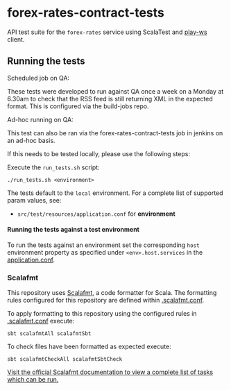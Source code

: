 # forex-rates-contract-tests
API test suite for the `forex-rates` service using ScalaTest and [play-ws](https://github.com/playframework/play-ws) client.  

## Running the tests

Scheduled job on QA:

These tests were developed to run against QA once a week on a Monday at 6.30am to check that the RSS feed is still 
returning XML in the expected format. This is configured via the build-jobs repo.

Ad-hoc running on QA:

This test can also be ran via the forex-rates-contract-tests job in jenkins on an ad-hoc basis.

If this needs to be tested locally, please use the following steps:

Execute the `run_tests.sh` script:

`./run_tests.sh <environment>`

The tests default to the `local` environment.  For a complete list of supported param values, see:
- `src/test/resources/application.conf` for **environment**

#### Running the tests against a test environment

To run the tests against an environment set the corresponding `host` environment property as specified under
`<env>.host.services` in the [application.conf](src/test/resources/application.conf).

### Scalafmt
This repository uses [Scalafmt](https://scalameta.org/scalafmt/), a code formatter for Scala. The formatting rules configured for this repository are defined within [.scalafmt.conf](.scalafmt.conf).

To apply formatting to this repository using the configured rules in [.scalafmt.conf](.scalafmt.conf) execute:

 ```
 sbt scalafmtAll scalafmtSbt
 ```

To check files have been formatted as expected execute:

 ```
 sbt scalafmtCheckAll scalafmtSbtCheck
 ```

[Visit the official Scalafmt documentation to view a complete list of tasks which can be run.](https://scalameta.org/scalafmt/docs/installation.html#task-keys)